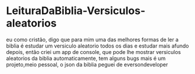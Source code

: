 # LeituraDaBiblia-Versiculos-aleatorios
eu como cristão, digo que para mim uma das melhores formas de ler a biblia é estudar um versiculo aleatorio todos os dias e estudar mais afundo depois, então criei um app de console, que pode lhe mostrar versiculos aleatorios da biblia automaticamente, tem alguns bugs mais é um projeto,meio pessoal, o json da biblia peguei de eversondeveloper 
